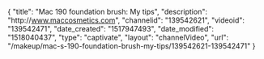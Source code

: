 {
    "title": "Mac 190 foundation brush: My tips",
    "description": "http:\/\/www.maccosmetics.com",
    "channelid": "139542621",
    "videoid": "139542471",
    "date_created": "1517947493",
    "date_modified": "1518040437",
    "type": "captivate",
    "layout": "channelVideo",
    "url": "\/makeup\/mac-s-190-foundation-brush-my-tips\/139542621-139542471"
}
